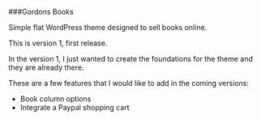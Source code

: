 ###Gordons Books

Simple flat WordPress theme designed to sell books online.

This is version 1, first release.

In the version 1, I just wanted to create the foundations for the theme and they are already there. 

These are a few features that I would like to add in the coming versions:

- Book column options
- Integrate a Paypal shopping cart 


